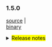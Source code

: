 ### 1.5.0 	

 [source](https://github.com/seata/seata/archive/v1.5.0.zip) |	
 [binary](https://github.com/seata/seata/releases/download/v1.5.0/seata-server-1.5.0.zip) 	

<details>	
  <summary><mark>Release notes</mark></summary>	


  ### Seata 1.5.0	

  Seata 1.5.0 Released.	

  Seata is an easy-to-use, high-performance, open source distributed transaction solution.	

  The version is updated as follows:	

  ### feature：	

- [[#3374](https://github.com/seata/seata/pull/3374)] add a Executor for INSERT ON DUPLICATE KEY UPDATE

  ### bugfix：	




  ### optimize： 	

- [[#3678](https://github.com/seata/seata/pull/3678)] supplement missing configuration and new version documents

  ### test:	



  Thanks to these contributors for their code commits. Please report an unintended omission.  	


  - [slievrly](https://github.com/slievrly) 
  - [a364176773](https://github.com/a364176773) 
  - [huan415](https://github.com/huan415)


  Also, we receive many valuable issues, questions and advices from our community. Thanks for you all.	

   #### Link	

   - **Seata:** https://github.com/seata/seata  	
   - **Seata-Samples:** https://github.com/seata/seata-samples   	
   - **Release:** https://github.com/seata/seata/releases	
   - **WebSite:** https://seata.io	


</details>
